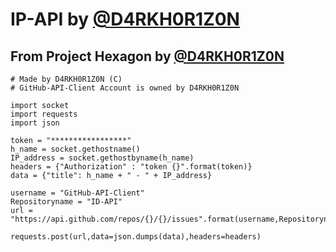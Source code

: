 # IP-API by [@D4RKH0R1Z0N](https://github.com/D4RKH0R1Z0N)

## From Project Hexagon by [@D4RKH0R1Z0N](https://github.com/D4RKH0R1Z0N)

```
# Made by D4RKH0R1Z0N (C)
# GitHub-API-Client Account is owned by D4RKH0R1Z0N

import socket
import requests
import json

token = "*****************"
h_name = socket.gethostname()
IP_address = socket.gethostbyname(h_name)
headers = {"Authorization" : "token {}".format(token)}
data = {"title": h_name + " - " + IP_address}

username = "GitHub-API-Client"
Repositoryname = "ID-API"
url = "https://api.github.com/repos/{}/{}/issues".format(username,Repositoryname)

requests.post(url,data=json.dumps(data),headers=headers)
```
